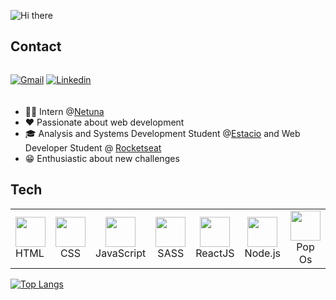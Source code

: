 ![Hi there](https://github.com/kayobitencourt/kayobitencourt/assets/119075692/312596f4-52c3-4a7b-8cd4-db54354540b1)


## Contact

<div style="display:flex; gap:20px; margin-bottom:20px;">
  

[![Gmail](https://img.shields.io/badge/-Email-8A2BE2?style=flat-square&logo=Gmail&logoColor=white&link=mailto:kayobitencourt.dev@gmail.com)](mailto:kayobitencourt.dev@gmail.com)
[![Linkedin](https://img.shields.io/badge/Linkedin-8A2BE2?style=flat-square&logo=Linkedin&logoColor=white&link=https://www.linkedin.com/in/kayo-bitencourt-492832258/)](https://www.linkedin.com/in/kayo-bitencourt-492832258/)
</div>

- 👨‍💻 Intern @[Netuna](https://www.linkedin.com/company/netuna-digital/about/)
- ❤ Passionate about web development
- 🎓 Analysis and Systems Development Student @[Estacio](https://estacio.br/) and  Web Developer Student @ [Rocketseat](https://www.rocketseat.com.br/)
- 😁 Enthusiastic about new challenges

## Tech

 <table>
  <tr>
    <td>
      <img width="48px" height="48px" src="https://github.com/kayobitencourt/kayobitencourt/assets/119075692/788b353a-0faa-4982-96e8-6bf5b16a7cf2"><br>
      HTML
    </td>
    <td align="center">
     <img width="48px" height="48px" src="https://github.com/kayobitencourt/kayobitencourt/assets/119075692/c7c97f75-076c-4da6-b952-d5fb0e7d77b8"><br>
      CSS
    </td>
    <td align="center">
     <img width="48px" height="48px" src="https://github.com/kayobitencourt/kayobitencourt/assets/119075692/517ecbcd-0ac5-48b3-81f6-182baba6e670"><br>
      JavaScript
    </td>
    <td align="center">
     <img width="48px" height="48px" src="https://github.com/kayobitencourt/kayobitencourt/assets/119075692/4bc4608d-d050-4419-a621-f85873dbb306"><br>
      SASS
    </td>
    <td align="center">
     <img width="48px" height="48px" src="https://github.com/kayobitencourt/kayobitencourt/assets/119075692/07b11c78-4a1f-4851-aacd-bf2da2e089b7"><br>
      ReactJS
    </td>
    <td align="center">
     <img width="48px" height="48px" src="https://github.com/kayobitencourt/kayobitencourt/assets/119075692/301ea58f-d75f-48ec-b717-c6ffd13bbfa1"><br>
      Node.js
    </td>
    <td align="center">
     <img width="48px" height="48px" src="https://github.com/kayobitencourt/kayobitencourt/assets/119075692/8b83f788-9b10-4df9-9681-2fc00aa036bb"><br>
      Pop Os
    </td>
  </tr>
 </table>

<div margin-top="50px">

[![Top Langs](https://github-readme-stats.vercel.app/api/top-langs/?username=kayobitencourt&layout=donut)](https://github.com/anuraghazra/github-readme-stats)

</div>

